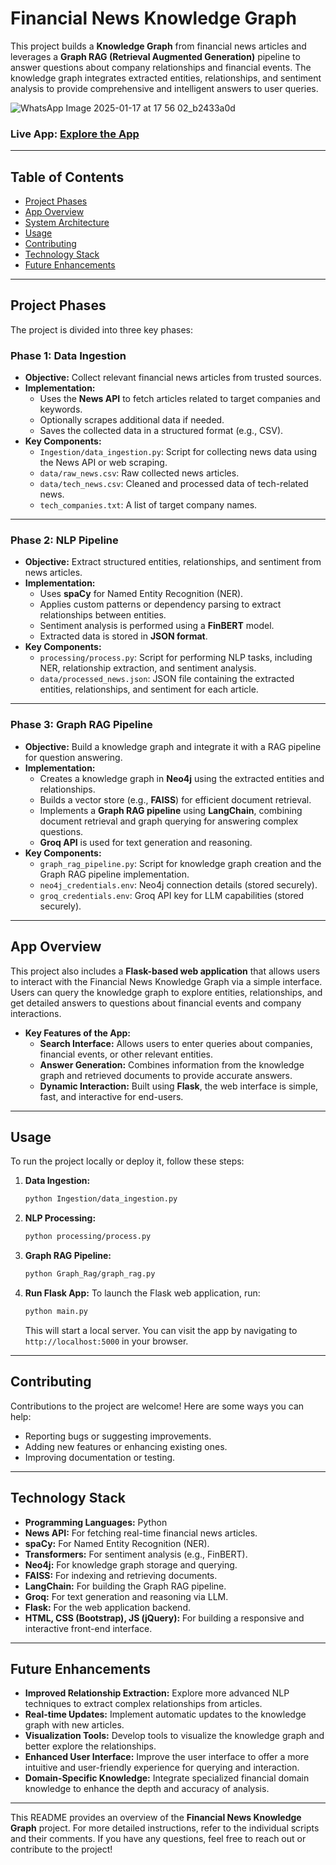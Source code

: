 # Financial News Knowledge Graph

This project builds a **Knowledge Graph** from financial news articles and leverages a **Graph RAG (Retrieval Augmented Generation)** pipeline to answer questions about company relationships and financial events. The knowledge graph integrates extracted entities, relationships, and sentiment analysis to provide comprehensive and intelligent answers to user queries.

![WhatsApp Image 2025-01-17 at 17 56 02_b2433a0d](https://github.com/user-attachments/assets/1a40499a-b254-488d-b01a-89963c2ca4fc)

### Live App: [Explore the App](https://grag-finance-2.onrender.com)

---

## Table of Contents

- [Project Phases](#project-phases)
- [App Overview](#app-overview)
- [System Architecture](#system-architecture)
- [Usage](#usage)
- [Contributing](#contributing)
- [Technology Stack](#technology-stack)
- [Future Enhancements](#future-enhancements)

---

## Project Phases

The project is divided into three key phases:

### Phase 1: Data Ingestion

- **Objective:** Collect relevant financial news articles from trusted sources.
- **Implementation:**
    - Uses the **News API** to fetch articles related to target companies and keywords.
    - Optionally scrapes additional data if needed.
    - Saves the collected data in a structured format (e.g., CSV).
- **Key Components:**
    - `Ingestion/data_ingestion.py`: Script for collecting news data using the News API or web scraping.
    - `data/raw_news.csv`: Raw collected news articles.
    - `data/tech_news.csv`: Cleaned and processed data of tech-related news.
    - `tech_companies.txt`: A list of target company names.

---

### Phase 2: NLP Pipeline

- **Objective:** Extract structured entities, relationships, and sentiment from news articles.
- **Implementation:**
    - Uses **spaCy** for Named Entity Recognition (NER).
    - Applies custom patterns or dependency parsing to extract relationships between entities.
    - Sentiment analysis is performed using a **FinBERT** model.
    - Extracted data is stored in **JSON format**.
- **Key Components:**
    - `processing/process.py`: Script for performing NLP tasks, including NER, relationship extraction, and sentiment analysis.
    - `data/processed_news.json`: JSON file containing the extracted entities, relationships, and sentiment for each article.

---

### Phase 3: Graph RAG Pipeline

- **Objective:** Build a knowledge graph and integrate it with a RAG pipeline for question answering.
- **Implementation:**
    - Creates a knowledge graph in **Neo4j** using the extracted entities and relationships.
    - Builds a vector store (e.g., **FAISS**) for efficient document retrieval.
    - Implements a **Graph RAG pipeline** using **LangChain**, combining document retrieval and graph querying for answering complex questions.
    - **Groq API** is used for text generation and reasoning.
- **Key Components:**
    - `graph_rag_pipeline.py`: Script for knowledge graph creation and the Graph RAG pipeline implementation.
    - `neo4j_credentials.env`: Neo4j connection details (stored securely).
    - `groq_credentials.env`: Groq API key for LLM capabilities (stored securely).

---

## App Overview

This project also includes a **Flask-based web application** that allows users to interact with the Financial News Knowledge Graph via a simple interface. Users can query the knowledge graph to explore entities, relationships, and get detailed answers to questions about financial events and company interactions.

- **Key Features of the App:**
    - **Search Interface:** Allows users to enter queries about companies, financial events, or other relevant entities.
    - **Answer Generation:** Combines information from the knowledge graph and retrieved documents to provide accurate answers.
    - **Dynamic Interaction:** Built using **Flask**, the web interface is simple, fast, and interactive for end-users.

---

## Usage

To run the project locally or deploy it, follow these steps:

1. **Data Ingestion:**
    ```bash
    python Ingestion/data_ingestion.py
    ```

2. **NLP Processing:**
    ```bash
    python processing/process.py
    ```

3. **Graph RAG Pipeline:**
    ```bash
    python Graph_Rag/graph_rag.py
    ```

4. **Run Flask App:**
    To launch the Flask web application, run:
    ```bash
    python main.py
    ```

   This will start a local server. You can visit the app by navigating to `http://localhost:5000` in your browser.

---

## Contributing

Contributions to the project are welcome! Here are some ways you can help:

- Reporting bugs or suggesting improvements.
- Adding new features or enhancing existing ones.
- Improving documentation or testing.

---

## Technology Stack

- **Programming Languages:** Python
- **News API:** For fetching real-time financial news articles.
- **spaCy:** For Named Entity Recognition (NER).
- **Transformers:** For sentiment analysis (e.g., FinBERT).
- **Neo4j:** For knowledge graph storage and querying.
- **FAISS:** For indexing and retrieving documents.
- **LangChain:** For building the Graph RAG pipeline.
- **Groq:** For text generation and reasoning via LLM.
- **Flask:** For the web application backend.
- **HTML, CSS (Bootstrap), JS (jQuery):** For building a responsive and interactive front-end interface.

---

## Future Enhancements

- **Improved Relationship Extraction:** Explore more advanced NLP techniques to extract complex relationships from articles.
- **Real-time Updates:** Implement automatic updates to the knowledge graph with new articles.
- **Visualization Tools:** Develop tools to visualize the knowledge graph and better explore the relationships.
- **Enhanced User Interface:** Improve the user interface to offer a more intuitive and user-friendly experience for querying and interaction.
- **Domain-Specific Knowledge:** Integrate specialized financial domain knowledge to enhance the depth and accuracy of analysis.

---

This README provides an overview of the **Financial News Knowledge Graph** project. For more detailed instructions, refer to the individual scripts and their comments. If you have any questions, feel free to reach out or contribute to the project!

